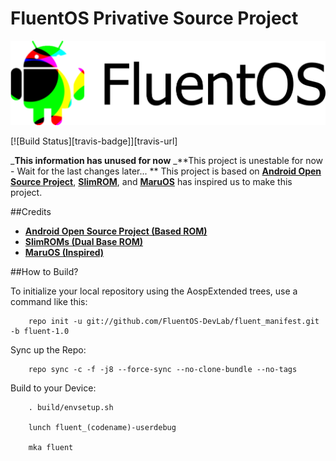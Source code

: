 FluentOS Privative Source Project
===========

![fluent_logo](fluent_logo.png)

[![Build Status][travis-badge]][travis-url]

_**This information has unused for now**
_**This project is unestable for now - Wait for the last changes later... **
This project is based on [**Android Open Source Project**](https://android.googlesource.com), [**SlimROM**](https://github.com/SlimRoms), and [**MaruOS**](https://github.com/maruos) has inspired us to make this project.

##Credits
* [**Android Open Source Project (Based ROM)**](https://android.googlesource.com)
* [**SlimROMs (Dual Base ROM)**](https://github.com/SlimRoms)
* [**MaruOS (Inspired)**](https://github.com/maruos)

##How to Build?

To initialize your local repository using the AospExtended trees, use a command like this:

        repo init -u git://github.com/FluentOS-DevLab/fluent_manifest.git -b fluent-1.0

Sync up the Repo:

        repo sync -c -f -j8 --force-sync --no-clone-bundle --no-tags

Build to your Device:

        . build/envsetup.sh 

        lunch fluent_(codename)-userdebug

        mka fluent

        
